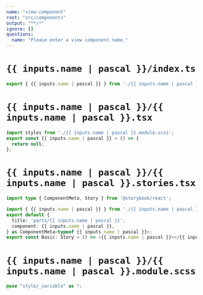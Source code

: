 ```yaml
---
name: "view-component"
root: "src/components"
output: "**/*"
ignore: []
questions:
  name: "Please enter a view component name."
---
```


# `{{ inputs.name | pascal }}/index.ts`

```typescript
export { {{ inputs.name | pascal }} } from './{{ inputs.name | pascal }}';
```

# `{{ inputs.name | pascal }}/{{ inputs.name | pascal }}.tsx`

```typescript
import styles from './{{ inputs.name | pascal }}.module.scss';
export const {{ inputs.name | pascal }} = () => {
  return null;
};
```

# `{{ inputs.name | pascal }}/{{ inputs.name | pascal }}.stories.tsx`

```typescript
import type { ComponentMeta, Story } from '@storybook/react';

import { {{ inputs.name | pascal }} } from './{{ inputs.name | pascal }}';
export default {
  title: 'parts/{{ inputs.name | pascal }}',
  component: {{ inputs.name | pascal }},
} as ComponentMeta<typeof {{ inputs.name | pascal }}>;
export const Basic: Story = () => <{{ inputs.name | pascal }}></{{ inputs.name | pascal }}>;
```

# `{{ inputs.name | pascal }}/{{ inputs.name | pascal }}.module.scss`

```scss
@use "style/_variable" as *;

```
